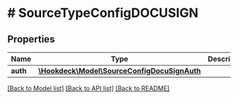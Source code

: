 # # SourceTypeConfigDOCUSIGN

## Properties

Name | Type | Description | Notes
------------ | ------------- | ------------- | -------------
**auth** | [**\Hookdeck\Model\SourceConfigDocuSignAuth**](SourceConfigDocuSignAuth.md) |  | [optional]

[[Back to Model list]](../../README.md#models) [[Back to API list]](../../README.md#endpoints) [[Back to README]](../../README.md)
